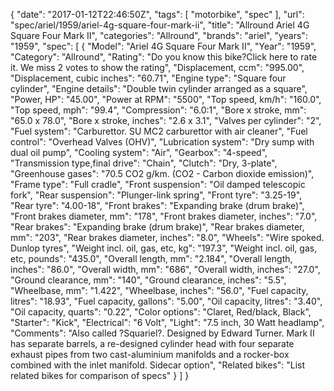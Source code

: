 {
    "date": "2017-01-12T22:46:50Z",
    "tags": [
        "motorbike",
        "spec"
    ],
    "url": "spec\/ariel\/1959\/ariel-4g-square-four-mark-ii",
    "title": "Allround Ariel 4G Square Four Mark II",
    "categories": "Allround",
    "brands": "ariel",
    "years": "1959",
    "spec": [
        {
            "Model": "Ariel 4G Square Four Mark II",
            "Year": "1959",
            "Category": "Allround",
            "Rating": "Do you know this bike?Click here to rate it. We miss 2 votes to show the rating",
            "Displacement, ccm": "995.00",
            "Displacement, cubic inches": "60.71",
            "Engine type": "Square four cylinder",
            "Engine details": "Double twin cylinder arranged as a square",
            "Power, HP": "45.00",
            "Power at RPM": "5500",
            "Top speed, km\/h": "160.0",
            "Top speed, mph": "99.4",
            "Compression": "6.0:1",
            "Bore x stroke, mm": "65.0 x 78.0",
            "Bore x stroke, inches": "2.6 x 3.1",
            "Valves per cylinder": "2",
            "Fuel system": "Carburettor. SU MC2 carburettor with air cleaner",
            "Fuel control": "Overhead Valves (OHV)",
            "Lubrication system": "Dry sump with dual oil pump",
            "Cooling system": "Air",
            "Gearbox": "4-speed",
            "Transmission type,final drive": "Chain",
            "Clutch": "Dry, 3-plate",
            "Greenhouse gases": "70.5 CO2 g\/km. (CO2 - Carbon dioxide emission)",
            "Frame type": "Full cradle",
            "Front suspension": "Oil damped telescopic fork",
            "Rear suspension": "Plunger-link spring",
            "Front tyre": "3.25-19",
            "Rear tyre": "4.00-18",
            "Front brakes": "Expanding brake (drum brake)",
            "Front brakes diameter, mm": "178",
            "Front brakes diameter, inches": "7.0",
            "Rear brakes": "Expanding brake (drum brake)",
            "Rear brakes diameter, mm": "203",
            "Rear brakes diameter, inches": "8.0",
            "Wheels": "Wire spoked. Dunlop tyres",
            "Weight incl. oil, gas, etc, kg": "197.3",
            "Weight incl. oil, gas, etc, pounds": "435.0",
            "Overall length, mm": "2.184",
            "Overall length, inches": "86.0",
            "Overall width, mm": "686",
            "Overall width, inches": "27.0",
            "Ground clearance, mm": "140",
            "Ground clearance, inches": "5.5",
            "Wheelbase, mm": "1.422",
            "Wheelbase, inches": "56.0",
            "Fuel capacity, litres": "18.93",
            "Fuel capacity, gallons": "5.00",
            "Oil capacity, litres": "3.40",
            "Oil capacity, quarts": "0.22",
            "Color options": "Claret, Red\/black, Black",
            "Starter": "Kick",
            "Electrical": "6 Volt",
            "Light": "7.5 inch, 30 Watt headlamp",
            "Comments": "Also called ?Squariel?. Designed by Edward Turner. Mark II has separate barrels, a re-designed cylinder head with four separate exhaust pipes from two cast-aluminium manifolds and a rocker-box combined with the inlet manifold. Sidecar option",
            "Related bikes": "List related bikes for comparison of specs"
        }
    ]
}